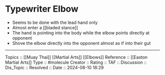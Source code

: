 # Typewriter Elbow

- Seems to be done with the lead hand only
- Almost enter a [[bladed stance]]
- The hand is pointing into the body while the elbow points directly at opponent
- Shove the elbow directly into the opponent almost as if into their gut
---
Topics ::  [[Muay Thai]] [[Martial Arts]] [[Elbows]]
Reference :: [[Easton Martial Arts]]
Type :: #molecule
Creator ::
Rating ::
TAF ::
Discussion ::
Dis_Topic :: 
Resolved ::
Date :: 2024-08-10 18:29
